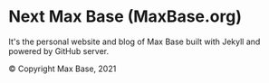 # Next Max Base (MaxBase.org)

It's the personal website and blog of Max Base built with Jekyll and powered by GitHub server.

© Copyright Max Base, 2021
